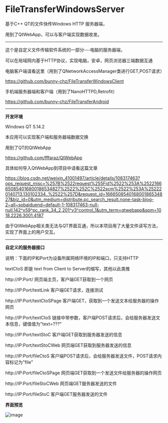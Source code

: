 # FileTransferWindowsServer
基于C++ QT的文件快传Windows HTTP 服务器端，

用到了QtWebApp，可以与客户端实现数据收发。

------------------------------

这个是自定义文件传输软件系统的一部分---电脑的服务器端，

可以在局域网内基于HTTP协议，实现电脑，安卓，网页浏览器三端数据互通


电脑客户端请看这里（用到了QNetworkAccessManager类进行GET,POST请求）

https://github.com/bunny-chz/FileTransferWindowsClient

手机端服务器端和客户端（用到了NanoHTTPD,Retrofit）

https://github.com/bunny-chz/FileTransferAndroid

----------------------------------------

**开发环境**

Windows QT 5.14.2

本应用可以实现客户端和服务器端数据交换

用到了QT的QtWebApp

https://github.com/fffaraz/QtWebApp

具体如何导入QtWebApp到项目中请看这篇文章

https://blog.csdn.net/weixin_41001497/article/details/108317463?ops_request_misc=%257B%2522request%255Fid%2522%253A%2522166650854016800186534827%2522%252C%2522scm%2522%253A%252220140713.130102334..%2522%257D&request_id=166650854016800186534827&biz_id=0&utm_medium=distribute.pc_search_result.none-task-blog-2~all~sobaiduend~default-1-108317463-null-null.142^v59^pc_rank_34_2,201^v3^control_1&utm_term=qtwebapp&spm=1018.2226.3001.4187


由于QtWebApp相关类无法与QT界面互通，所以本项目用了大量文件读写方法，实现了界面上的用户交互。

-----------------------------------------

**自定义的服务器接口**

说明：下面的IP和Port为设备所属网络环境的IP和端口，只支持HTTP

textCtoS 即是 text from Client to Server的缩写，其他以此类推

http://IP:Port/ 网页端主页，客户端GET获取到一个网页

http://IP:Port/testLink 客户端GET请求，连接测试

http://IP:Port/textCtoSPage 客户端GET，获取到一个发送文本给服务器的操作网页

http://IP:Port/textCtoS 链接中带参数，客户端POST请求后，会给服务器发送文本信息，键值值为"text=???"

http://IP:Port/textStoC 客户端GET获取到服务器发送的信息

http://IP:Port/textStoCWeb 网页端GET获取到服务器发送的信息

http://IP:Port/fileCtoS 客户端POST请求后，会给服务器发送文件，POST请求内容标记为"file"

http://IP:Port/fileCtoSPage 网页端GET获取到一个发送文件给服务器的操作网页

http://IP:Port/fileStoCWeb 网页端GET服务器发送的文件

http://IP:Port/fileStoC 客户端GET服务器发送的文件


**界面预览**

![image](https://user-images.githubusercontent.com/57706599/197378840-9ed8ab29-19e6-49aa-b74e-8610ccd9e924.png)

